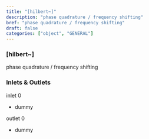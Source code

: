 ```yaml
---
title: "[hilbert~]"
description: "phase quadrature / frequency shifting"
bref: "phase quadrature / frequency shifting"
draft: false
categories: ["object", "GENERAL"]
---
```


### [hilbert~]

phase quadrature / frequency shifting

### Inlets & Outlets

inlet 0

 - dummy

outlet 0

 - dummy
 
